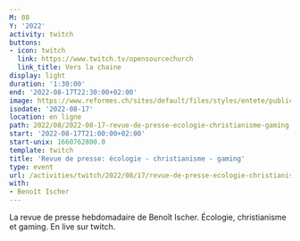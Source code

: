 ```yaml
---
M: 08
Y: '2022'
activity: twitch
buttons:
- icon: twitch
  link: https://www.twitch.tv/opensourcechurch
  link_title: Vers la chaine
display: light
duration: '1:30:00'
end: '2022-08-17T22:30:00+02:00'
image: https://www.reformes.ch/sites/default/files/styles/entete/public/data/images/comm/257/Beno%C3%AEt%20Ischer.jpg
isodate: '2022-08-17'
location: en ligne
path: 2022/08/2022-08-17-revue-de-presse-ecologie-christianisme-gaming.md
start: '2022-08-17T21:00:00+02:00'
start-unix: 1660762800.0
template: twitch
title: 'Revue de presse: écologie - christianisme - gaming'
type: event
url: /activities/twitch/2022/08/17/revue-de-presse-ecologie-christianisme-gaming
with:
- Benoît Ischer
---
```

La revue de presse hebdomadaire de Benoît Ischer. Écologie, christianisme et gaming. En live sur twitch.